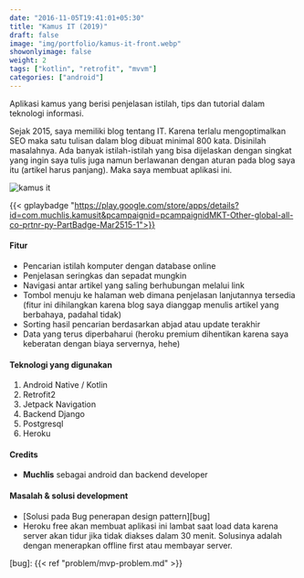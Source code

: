 ```yaml
---
date: "2016-11-05T19:41:01+05:30"
title: "Kamus IT (2019)"
draft: false
image: "img/portfolio/kamus-it-front.webp"
showonlyimage: false
weight: 2
tags: ["kotlin", "retrofit", "mvvm"]
categories: ["android"]
---
```


Aplikasi kamus yang berisi penjelasan istilah, tips dan tutorial dalam teknologi informasi.
<!--more-->

Sejak 2015, saya memiliki blog tentang IT. Karena terlalu mengoptimalkan SEO maka satu tulisan dalam blog dibuat minimal 800 kata. Disinilah masalahnya. Ada banyak istilah-istilah yang bisa dijelaskan dengan singkat yang ingin saya tulis juga namun berlawanan dengan aturan pada blog saya itu (artikel harus panjang). Maka saya membuat aplikasi ini.

![kamus it][gif]

{{< gplaybadge "https://play.google.com/store/apps/details?id=com.muchlis.kamusit&pcampaignid=pcampaignidMKT-Other-global-all-co-prtnr-py-PartBadge-Mar2515-1">}}

#### Fitur
- Pencarian istilah komputer dengan database online
- Penjelasan seringkas dan sepadat mungkin
- Navigasi antar artikel yang saling berhubungan melalui link
- Tombol menuju ke halaman web dimana penjelasan lanjutannya tersedia (fitur ini dihilangkan karena blog saya dianggap menulis artikel yang berbahaya, padahal tidak)
- Sorting hasil pencarian berdasarkan abjad atau update terakhir
- Data yang terus diperbaharui (heroku premium dihentikan karena saya keberatan dengan biaya servernya, hehe)



#### Teknologi yang digunakan
1. Android Native / Kotlin
2. Retrofit2
3. Jetpack Navigation
4. Backend Django
5. Postgresql
6. Heroku
  

#### Credits
- **Muchlis** sebagai android dan backend developer 


#### Masalah & solusi development
* [Solusi pada Bug penerapan design pattern][bug]
* Heroku free akan membuat aplikasi ini lambat saat load data karena server akan tidur jika tidak diakses dalam 30 menit. Solusinya adalah dengan menerapkan offline first atau membayar server.

[gif]: /img/portfolio/kamus-it.gif
[bug]: {{< ref "problem/mvp-problem.md" >}}